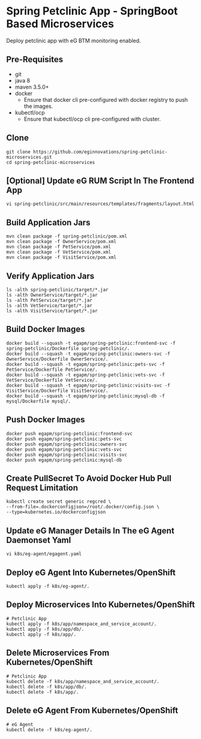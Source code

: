 # Spring Petclinic App - SpringBoot Based Microservices
 Deploy petclinic app with eG BTM monitoring enabled.
 
## Pre-Requisites
 - git
 - java 8
 - maven 3.5.0+
 - docker
   - Ensure that docker cli pre-configured with docker registry to push the images.
 - kubectl/ocp 
   - Ensure that kubectl/ocp cli pre-configured with cluster.

   
## Clone

    git clone https://github.com/eginnovations/spring-petclinic-microservices.git
    cd spring-petclinic-microservices
    
## [Optional] Update eG RUM Script In The Frontend App
    vi spring-petclinic/src/main/resources/templates/fragments/layout.html

## Build Application Jars

    mvn clean package -f spring-petclinic/pom.xml  
    mvn clean package -f OwnerService/pom.xml  
    mvn clean package -f PetService/pom.xml  
    mvn clean package -f VetService/pom.xml  
    mvn clean package -f VisitService/pom.xml
    
## Verify Application Jars

    ls -alth spring-petclinic/target/*.jar 
    ls -alth OwnerService/target/*.jar 
    ls -alth PetService/target/*.jar 
    ls -alth VetService/target/*.jar 
    ls -alth VisitService/target/*.jar 

## Build Docker Images

    docker build --squash -t egapm/spring-petclinic:frontend-svc -f spring-petclinic/Dockerfile spring-petclinic/.  
    docker build --squash -t egapm/spring-petclinic:owners-svc -f OwnerService/Dockerfile OwnerService/.  
    docker build --squash -t egapm/spring-petclinic:pets-svc -f PetService/Dockerfile PetService/.  
    docker build --squash -t egapm/spring-petclinic:vets-svc -f VetService/Dockerfile VetService/.  
    docker build --squash -t egapm/spring-petclinic:visits-svc -f VisitService/Dockerfile VisitService/.  
    docker build --squash -t egapm/spring-petclinic:mysql-db -f mysql/Dockerfile mysql/.

## Push Docker Images

    docker push egapm/spring-petclinic:frontend-svc  
    docker push egapm/spring-petclinic:pets-svc  
    docker push egapm/spring-petclinic:owners-svc  
    docker push egapm/spring-petclinic:vets-svc  
    docker push egapm/spring-petclinic:visits-svc  
    docker push egapm/spring-petclinic:mysql-db
    
## Create PullSecret To Avoid Docker Hub Pull Request Limitation    

    kubectl create secret generic regcred \
    --from-file=.dockerconfigjson=/root/.docker/config.json \
    --type=kubernetes.io/dockerconfigjson
    
## Update eG Manager Details In The eG Agent Daemonset Yaml
    vi k8s/eg-agent/egagent.yaml
        
## Deploy eG Agent Into Kubernetes/OpenShift
    kubectl apply -f k8s/eg-agent/.
 
## Deploy Microservices Into Kubernetes/OpenShift
    
    # Petclinic App
    kubectl apply -f k8s/app/namespace_and_service_account/.
    kubectl apply -f k8s/app/db/.
    kubectl apply -f k8s/app/.
    
## Delete Microservices From Kubernetes/OpenShift
    # Petclinic App
    kubectl delete -f k8s/app/namespace_and_service_account/.
    kubectl delete -f k8s/app/db/.
    kubectl delete -f k8s/app/.

## Delete eG Agent From Kubernetes/OpenShift
    # eG Agent
    kubectl delete -f k8s/eg-agent/.
